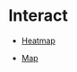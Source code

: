 # Interact

- [Heatmap](https://dbertazioli.github.io/Interact/Interact_heatmap_european_capitals.html)

- [Map](https://dbertazioli.github.io/Interact/map_try_harder.html)

